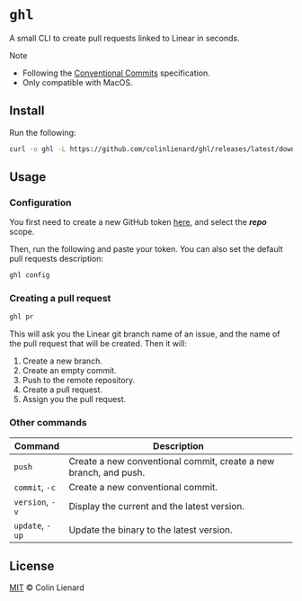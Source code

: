 # `ghl`

A small CLI to create pull requests linked to Linear in seconds.

> [!NOTE]
>
> - Following the [Conventional Commits](https://www.conventionalcommits.org) specification.
> - Only compatible with MacOS.

## Install

Run the following:

```bash
curl -o ghl -L https://github.com/colinlienard/ghl/releases/latest/download/ghl && chmod +x ghl && mv ghl ~/.local/bin/
```

## Usage

### Configuration

You first need to create a new GitHub token [here](https://github.com/settings/tokens/new), and select the **_repo_** scope.

Then, run the following and paste your token. You can also set the default pull requests description:

```bash
ghl config
```

### Creating a pull request

```bash
ghl pr
```

This will ask you the Linear git branch name of an issue, and the name of the pull request that will be created. Then it will:

1. Create a new branch.
2. Create an empty commit.
3. Push to the remote repository.
4. Create a pull request.
5. Assign you the pull request.

### Other commands

| Command         | Description                                                      |
| --------------- | ---------------------------------------------------------------- |
| `push`          | Create a new conventional commit, create a new branch, and push. |
| `commit`, `-c`  | Create a new conventional commit.                                |
| `version`, `-v` | Display the current and the latest version.                      |
| `update`, `-up` | Update the binary to the latest version.                         |

## License

[MIT](./LICENSE) © Colin Lienard
